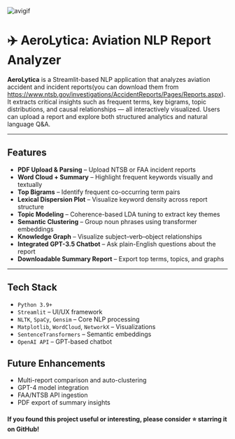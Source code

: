 ![avigif](https://github.com/user-attachments/assets/b167e2f8-e33d-481e-bd5d-e4578cd6a193)
# ✈️ AeroLytica: Aviation NLP Report Analyzer

**AeroLytica** is a Streamlit-based NLP application that analyzes aviation accident and incident reports(you can download them from https://www.ntsb.gov/investigations/AccidentReports/Pages/Reports.aspx). It extracts critical insights such as frequent terms, key bigrams, topic distributions, and causal relationships — all interactively visualized. Users can upload a report and explore both structured analytics and natural language Q&A.

---

##  Features

- **PDF Upload & Parsing** – Upload NTSB or FAA incident reports
- **Word Cloud + Summary** – Highlight frequent keywords visually and textually
- **Top Bigrams** – Identify frequent co-occurring term pairs
- **Lexical Dispersion Plot** – Visualize keyword density across report structure
- **Topic Modeling** – Coherence-based LDA tuning to extract key themes
- **Semantic Clustering** – Group noun phrases using transformer embeddings
- **Knowledge Graph** – Visualize subject–verb–object relationships
- **Integrated GPT-3.5 Chatbot** – Ask plain-English questions about the report
- **Downloadable Summary Report** – Export top terms, topics, and graphs

---

## Tech Stack

- `Python 3.9+`
- `Streamlit` – UI/UX framework
- `NLTK`, `SpaCy`, `Gensim` – Core NLP processing
- `Matplotlib`, `WordCloud`, `NetworkX` – Visualizations
- `SentenceTransformers` – Semantic embeddings
- `OpenAI API` – GPT-based chatbot

## Future Enhancements

- Multi-report comparison and auto-clustering
- GPT-4 model integration
- FAA/NTSB API ingestion
- PDF export of summary insights

#### If you found this project useful or interesting, please consider ⭐ starring it on GitHub!

